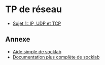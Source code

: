 # TP de réseau

- [Sujet 1 : IP, UDP et TCP](sujet1.md)


## Annexe

- [Aide simple de socklab](socklab.md)
- [Documentation plus complète de socklab](http://lig-membres.imag.fr/sicard/tpRES/socklab.pdf)

